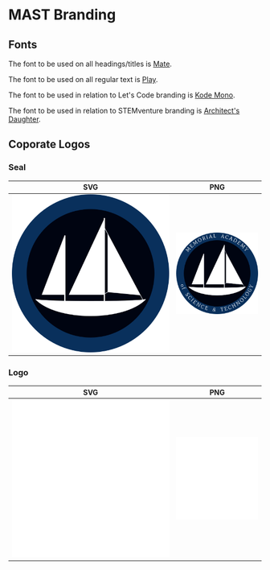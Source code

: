 # MAST Branding

## Fonts
The font to be used on all headings/titles is [Mate](./fonts/Mate).

The font to be used on all regular text is [Play](./fonts/Play).

The font to be used in relation to Let's Code branding is [Kode Mono](./fonts/Kode_Mono).

The font to be used in relation to STEMventure branding is [Architect's Daughter](./fonts/Architects_Daughter).

## Coporate Logos
### Seal
| SVG | PNG |
| --- | --- |
| ![MAST Seal SVG](./mast/seal.svg) | ![MAST Seal PNG (256x256)](./mast/seal/seal_256.png) |

### Logo
| SVG | PNG |
| --- | --- |
| ![MAST logo SVG](./mast/logo.svg) | ![MAST Seal PNG (256x256)](./mast/logo/logo_256.png) |
